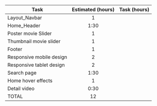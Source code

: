 | Task                     | Estimated (hours) | Task (hours) |
| ------------------------ | :---------------: | ------------ |
| Layout_Navbar            |         1         |              |
| Home_Header              |       1:30        |              |
| Poster movie Slider      |         1         |              |
| Thumbnail movie slider   |         1         |              |
| Footer                   |         1         |              |
| Responsive mobile design |         2         |              |
| Responsive tablet design |         2         |              |
| Search page              |       1:30        |              |
| Home hover effects       |         1         |              |
| Detail video             |       0:30        |              |
| TOTAL                    |        12         |              |
